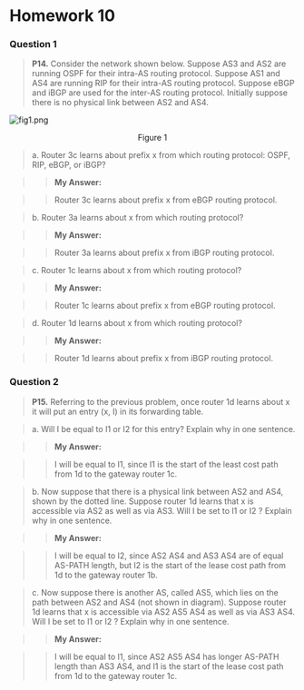 # Homework 10

### Question 1

> **P14.** Consider the network shown below. Suppose AS3 and AS2 are running OSPF for their intra-AS routing protocol. Suppose AS1 and AS4 are running RIP for their intra-AS routing protocol. Suppose eBGP and iBGP are used for the inter-AS routing protocol. Initially suppose there is no physical link between AS2 and AS4.

![fig1.png](https://s1.ax1x.com/2020/05/20/YoRxbD.png)

<center>Figure 1</center>

> a. Router 3c learns about prefix x from which routing protocol: OSPF, RIP, eBGP, or iBGP?

>> **My Answer:**

>> Router 3c learns about prefix x from eBGP routing protocol.

> b. Router 3a learns about x from which routing protocol?

>> **My Answer:**

>> Router 3a learns about prefix x from iBGP routing protocol.

> c. Router 1c learns about x from which routing protocol?

>> **My Answer:**

>> Router 1c learns about prefix x from eBGP routing protocol.

> d. Router 1d learns about x from which routing protocol?

>> **My Answer:**

>> Router 1d learns about prefix x from iBGP routing protocol.

### Question 2

> **P15.** Referring to the previous problem, once router 1d learns about x it will put an entry (x, I) in its forwarding table.

> a. Will I be equal to I1 or I2 for this entry? Explain why in one sentence.

>> **My Answer:** 

>> I will be equal to I1, since I1 is the start of the least cost path from 1d to the gateway router 1c. 

> b. Now suppose that there is a physical link between AS2 and AS4, shown by the dotted line. Suppose router 1d learns that x is accessible via AS2 as well as via AS3. Will I be set to I1 or I2 ? Explain why in one sentence.

>> **My Answer:** 

>> I will be equal to I2, since AS2 AS4 and AS3 AS4 are of equal AS-PATH length, but I2 is the start of the lease cost path from 1d to the gateway router 1b.

> c. Now suppose there is another AS, called AS5, which lies on the path between AS2 and AS4 (not shown in diagram). Suppose router 1d learns that x is accessible via AS2 AS5 AS4 as well as via AS3 AS4. Will I be set to I1 or I2 ? Explain why in one sentence.

>> **My Answer:** 

>> I will be equal to I1, since AS2 AS5 AS4 has longer AS-PATH length than AS3 AS4, and I1 is the start of the lease cost path from 1d to the gateway router 1c.


